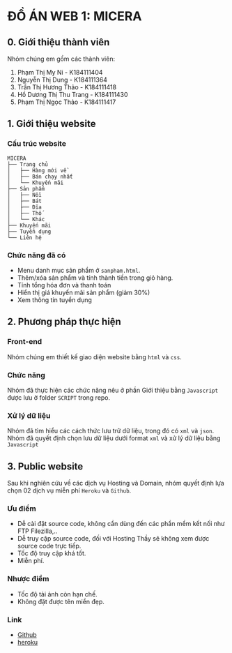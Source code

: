 # ĐỒ ÁN WEB 1: MICERA

## 0. Giới thiệu thành viên

Nhóm chúng em gồm các thành viên:

1. Phạm Thị My Ni - K184111404
2. Nguyễn Thị Dung - K184111364
3. Trần Thị Hương Thảo - K184111418
4. Hồ Dương Thị Thu Trang - K184111430
5. Phạm Thị Ngọc Thảo - K184111417

## 1. Giới thiệu website

### Cấu trúc website

```
MICERA
├── Trang chủ
│   ├── Hàng mới về
│   ├── Bán chạy nhất
│   └── Khuyến mãi
├── Sản phẩm
│   ├── Nồi 
│   ├── Bát
│   ├── Đĩa
│   ├── Thố
│   └── Khác
├── Khuyến mãi
├── Tuyển dụng
└── Liên hệ
```

### Chức năng đã có
- Menu danh mục sản phẩm ở `sanpham.html`.
- Thêm/xóa sản phẩm và tính thành tiền trong giỏ hàng.
- Tính tổng hóa đơn và thanh toán
- Hiển thị giá khuyến mãi sản phẩm (giảm 30%)
- Xem thông tin tuyển dụng

## 2. Phương pháp thực hiện

### Front-end

Nhóm chúng em thiết kế giao diện website bằng `html` và `css`.

### Chức năng

Nhóm đã thực hiện các chức năng nêu ở phần Giới thiệu bằng `Javascript` được lưu ở folder `SCRIPT` trong repo.

### Xử lý dữ liệu

Nhóm đã tìm hiểu các cách thức lưu trữ dữ liệu, trong đó có `xml` và `json`. Nhóm đã quyết định chọn lưu dữ liệu dưới format `xml` và xử lý dữ liệu bằng `Javascript`

## 3. Public website

Sau khi nghiên cứu về các dịch vụ Hosting và Domain, nhóm quyết định lựa chọn 02 dịch vụ miễn phí `Heroku` và `Github`.

### Ưu điểm
- Dễ cài đặt source code, không cần dùng đến các phần mềm kết nối như FTP Filezilla,.. 
- Dễ truy cập source code, đối với Hosting Thầy sẽ không xem được source code trực tiếp.
- Tốc độ truy cập khá tốt.
- Miễn phí.

### Nhược điểm
- Tốc độ tải ảnh còn hạn chế.
- Không đặt được tên miền đẹp.

### Link
- [Github](myni2000.github.io)
- [heroku](micera.herokuapp.com)
